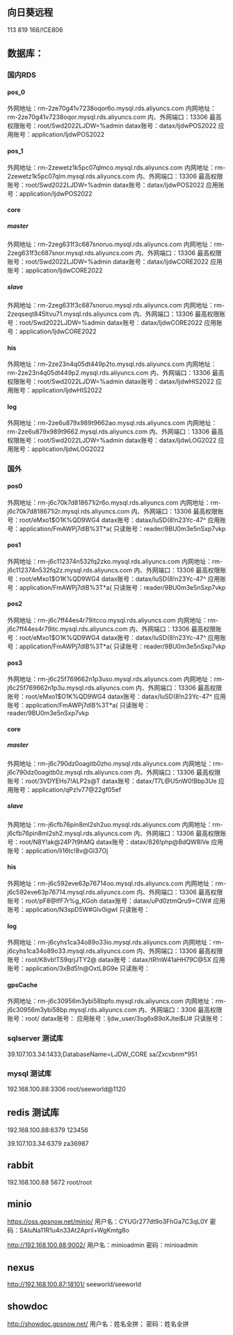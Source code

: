 ## 向日葵远程

113 819 168/!CE806

## 数据库：

### 国内RDS

#### pos_0

外网地址：rm-2ze70g41v7238oqor6o.mysql.rds.aliyuncs.com
内网地址：rm-2ze70g41v7238oqor.mysql.rds.aliyuncs.com
内、外网端口：13306
最高权限账号：root/Swd2022LJDW=%admin
datax账号：datax/ljdwPOS2022
应用账号：application/ljdwPOS2022

#### pos_1

外网地址：rm-2zewetz1k5pc07qlmco.mysql.rds.aliyuncs.com
内网地址：rm-2zewetz1k5pc07qlm.mysql.rds.aliyuncs.com
内、外网端口：13306
最高权限账号：root/Swd2022LJDW=%admin
datax账号：datax/ljdwPOS2022
应用账号：application/ljdwPOS2022

#### core
##### master
外网地址：rm-2zeg631f3c687snoruo.mysql.rds.aliyuncs.com
内网地址：rm-2zeg631f3c687snor.mysql.rds.aliyuncs.com
内、外网端口：13306
最高权限账号：root/Swd2022LJDW=%admin
datax账号：datax/ljdwCORE2022
应用账号：application/ljdwCORE2022

##### slave
外网地址：rm-2zeg631f3c687snoruo.mysql.rds.aliyuncs.com
内网地址：rm-2zeqseqt845ltvu71.mysql.rds.aliyuncs.com
内、外网端口：13306
最高权限账号：root/Swd2022LJDW=%admin
datax账号：datax/ljdwCORE2022
应用账号：application/ljdwCORE2022

#### his
外网地址：rm-2ze23n4q05dt449p2to.mysql.rds.aliyuncs.com
内网地址：rm-2ze23n4q05dt449p2.mysql.rds.aliyuncs.com
内、外网端口：13306
最高权限账号：root/Swd2022LJDW=%admin
datax账号：datax/ljdwHIS2022
应用账号：application/ljdwHIS2022

#### log
外网地址：rm-2ze6u879x989t9662ao.mysql.rds.aliyuncs.com
内网地址：rm-2ze6u879x989t9662.mysql.rds.aliyuncs.com
内、外网端口：13306
最高权限账号：root/Swd2022LJDW=%admin
datax账号：datax/ljdwLOG2022
应用账号：application/ljdwLOG2022

### 国外

#### pos0
外网地址：rm-j6c70k7d818671i2r6o.mysql.rds.aliyuncs.com
内网地址：rm-j6c70k7d818671i2r.mysql.rds.aliyuncs.com
内、外网端口：13306
最高权限账号：root/eMxo1$O1K%QD9WG4
datax账号：datax/luSD(8!n23Yc-47^
应用账号：application/FmAWPj7dlB%3T*a(
只读账号：reader/9BU0m3e5nSxp7vkp

#### pos1
外网地址：rm-j6c112374n532fq2zko.mysql.rds.aliyuncs.com
内网地址：rm-j6c112374n532fq2z.mysql.rds.aliyuncs.com
内、外网端口：13306
最高权限账号：root/eMxo1$O1K%QD9WG4
datax账号：datax/luSD(8!n23Yc-47^
应用账号：application/FmAWPj7dlB%3T*a(
只读账号：reader/9BU0m3e5nSxp7vkp


#### pos2
外网地址：rm-j6c7ff44es4r79itcco.mysql.rds.aliyuncs.com
内网地址：rm-j6c7ff44es4r79itc.mysql.rds.aliyuncs.com
内、外网端口：13306
最高权限账号：root/eMxo1$O1K%QD9WG4
datax账号：datax/luSD(8!n23Yc-47^
应用账号：application/FmAWPj7dlB%3T*a(
只读账号：reader/9BU0m3e5nSxp7vkp

#### pos3
外网地址：rm-j6c25f769662n1p3uso.mysql.rds.aliyuncs.com
内网地址：rm-j6c25f769662n1p3u.mysql.rds.aliyuncs.com
内、外网端口：13306
最高权限账号：root/eMxo1$O1K%QD9WG4
datax账号：datax/luSD(8!n23Yc-47^
应用账号：application/FmAWPj7dlB%3T*a(
只读账号：reader/9BU0m3e5nSxp7vkp

#### core
##### master
外网地址：rm-j6c790dz0oagitb0zho.mysql.rds.aliyuncs.com
内网地址：rm-j6c790dz0oagitb0z.mysql.rds.aliyuncs.com
内、外网端口：13306
最高权限账号：root/3VDYEHs7!ALP2s@T
datax账号：datax/T7L@U5nW0!Bbp3Ue
应用账号：application/qPz!v77@22gf05ef

##### slave
外网地址：rm-j6cfb76pin8ml2sh2uo.mysql.rds.aliyuncs.com
内网地址：rm-j6cfb76pin8ml2sh2.mysql.rds.aliyuncs.com
内、外网端口：13306
最高权限账号：root/N8Y!ak@24P7t9hMQ
datax账号：datax/826!php@BdQW8lVe
应用账号：application/li16tc!8v@Gl37Oj

#### his

外网地址：rm-j6c592eve63p76714oo.mysql.rds.aliyuncs.com
内网地址：rm-j6c592eve63p76714.mysql.rds.aliyuncs.com
内、外网端口：13306
最高权限账号：root/pF8@IfF7r%g_KGoh
datax账号：datax/uPd0ztmQru9=CIW#
应用账号：application/N3spD5W#Glv0igwI
只读账号：

#### log
外网地址：rm-j6cyhs1ca34o89o33io.mysql.rds.aliyuncs.com
内网地址：rm-j6cyhs1ca34o89o33.mysql.rds.aliyuncs.com
内、外网端口：13306
最高权限账号：root/K8vb!TS9qrjJTY2@
datax账号：datax/tR!nW41aHH79C@5X
应用账号：application/3xBd5!n@OxtL8G9e
只读账号：

#### gpsCache
外网地址：rm-j6c30956m3ybi58bpfo.mysql.rds.aliyuncs.com
内网地址：rm-j6c30956m3ybi58bp.mysql.rds.aliyuncs.com
内、外网端口：3306
最高权限账号：root/
datax账号：
应用账号：ljdw_user/3sg6xB9oXJtei$U#
只读账号：

### sqlserver 测试库

39.107.103.34:1433;DatabaseName=LJDW_CORE 
sa/Zxcvbnm*951

### mysql 测试库

192.168.100.88:3306 
root/seeworld@1120

## redis 测试库

192.168.100.88:6379 
123456

39.107.103.34:6379 
za36987

## rabbit

192.168.100.88
5672
root/root

## minio

https://oss.gpsnow.net/minio/
用户名：CYUGr277dt9o3FhGa7C3qL0Y 
密码：SAIuNa11R1u4n33At2April+WgKmtg8o

http://192.168.100.88:9002/
用户名：minioadmin 
密码：minioadmin

## nexus

http://192.168.100.87:18101/
seeworld/seeworld

## showdoc

http://showdoc.gpsnow.net/
用户名：姓名全拼；
密码：姓名全拼